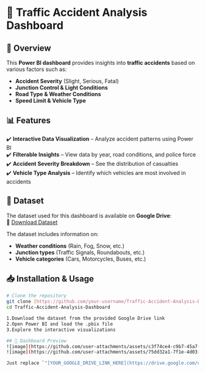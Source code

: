 # 🚦 Traffic Accident Analysis Dashboard  

## 📌 Overview  
This **Power BI dashboard** provides insights into **traffic accidents** based on various factors such as:  
- **Accident Severity** (Slight, Serious, Fatal)  
- **Junction Control & Light Conditions**  
- **Road Type & Weather Conditions**  
- **Speed Limit & Vehicle Type**  

## 📊 Features  
✔️ **Interactive Data Visualization** – Analyze accident patterns using Power BI  
✔️ **Filterable Insights** – View data by year, road conditions, and police force  
✔️ **Accident Severity Breakdown** – See the distribution of casualties  
✔️ **Vehicle Type Analysis** – Identify which vehicles are most involved in accidents  

## 📁 Dataset  
The dataset used for this dashboard is available on **Google Drive**:  
🔗 [Download Dataset](https://drive.google.com/drive/folders/1XnHnq_dQJMik7He1-9_Ci1fX3-3WcP_l)  

The dataset includes information on:  
- **Weather conditions** (Rain, Fog, Snow, etc.)  
- **Junction types** (Traffic Signals, Roundabouts, etc.)  
- **Vehicle categories** (Cars, Motorcycles, Buses, etc.)  

## 📥 Installation & Usage  
```bash
# Clone the repository
git clone [https://github.com/your-username/Traffic-Accident-Analysis-Dashboard.git](https://github.com/prethish004/Traffic-Accident-Analysis-Dashboard.git)
cd Traffic-Accident-Analysis-Dashboard

1.Download the dataset from the provided Google Drive link
2.Open Power BI and load the .pbix file
3.Explore the interactive visualizations

## 📸 Dashboard Preview
![image](https://github.com/user-attachments/assets/c3f74ce4-c9b7-45a7-8135-efbd84b763ad)
![image](https://github.com/user-attachments/assets/75dd32a1-7f1e-4d03-87c6-146ce75921e5)

Just replace `"[YOUR_GOOGLE_DRIVE_LINK_HERE](https://drive.google.com/drive/folders/1XnHnq_dQJMik7He1-9_Ci1fX3-3WcP_l)"` with your actual dataset link. 🚀 Let me know if you need any changes!


